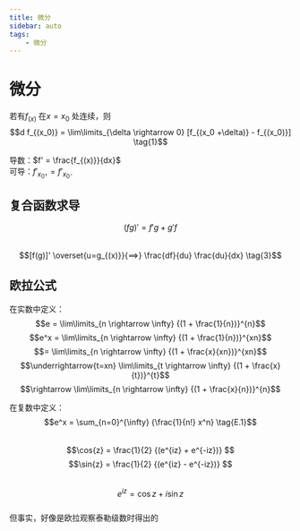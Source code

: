 ```yaml
---
title: 微分  
sidebar: auto
tags:  
    - 微分  
---  
```

# 微分  

若有$f_{(x)}$ 在$x = x_0$ 处连续，则
$$d f_{(x_0)} =  \lim\limits_{\delta \rightarrow 0} [f_{(x_0 +\delta)} - f_{(x_0)}] \tag{1}$$ 

导数：$f' = \frac{f_{(x)}}{dx}$  
可导：$f'_{x_{0^+}} = f'_{x_{0^-}}$

## 复合函数求导  
$$(fg)' = f'g + g'f \tag{2}$$  
$$[f(g)]' \overset{u=g_{(x)}}{==>} \frac{df}{du} \frac{du}{dx}  \tag{3}$$  


## 欧拉公式  
在实数中定义：  
$$e = \lim\limits_{n \rightarrow \infty} {(1 + \frac{1}{n})}^{n}$$
$$e^x = \lim\limits_{n \rightarrow \infty} {(1 + \frac{1}{n})}^{xn}$$
$$= \lim\limits_{n \rightarrow \infty} {(1 + \frac{x}{xn})}^{xn}$$
$$\underrightarrow{t=xn} \lim\limits_{t \rightarrow \infty} {(1 + \frac{x}{t})}^{t}$$
$$\rightarrow \lim\limits_{n \rightarrow \infty} {(1 + \frac{x}{n})}^{n}$$  

在复数中定义：
$$e^x = \sum_{n=0}^{\infty} {\frac{1}{n!} x^n} \tag{E.1}$$  
$$\cos{z} = \frac{1}{2} {(e^{iz} + e^{-iz})} $$
$$\sin{z} = \frac{1}{2} {(e^{iz} - e^{-iz})} $$  
$$e^{iz} = \cos{z} + i \sin{z} \tag{E.2}$$  
但事实，好像是欧拉观察泰勒级数时得出的  
